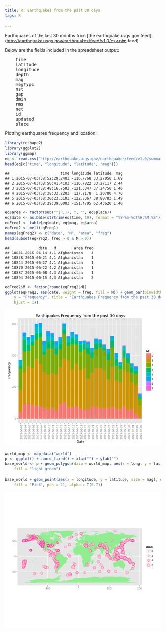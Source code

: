 ```yaml
---
title: R: Earthquakes from the past 30 days
tags: R

---
```


<!-- BEGIN_SUMMARY -->
Earthquakes of the last 30 months from [the earthquake.usgs.gov feed](http://earthquake.usgs.gov/earthquakes/feed/v1.0/csv.php feed).

<!-- END_SUMMARY -->
Below are the fields included in the spreadsheet output:
<pre>
    time
    latitude
    longitude
    depth
    mag
    magType
    nst
    gap
    dmin
    rms
    net
    id
    updated
    place
</pre>

Plotting earthquakes frequency and location:

```r
library(reshape2)
library(ggplot2)
library(ggmap)
eq <- read.csv("http://earthquake.usgs.gov/earthquakes/feed/v1.0/summary/all_month.csv", as.is = T)
head(eq[c("time", "longitude", "latitude", "mag")])
```

```
##                       time longitude latitude  mag
## 1 2015-07-03T08:52:29.240Z -116.7768 33.27050 1.69
## 2 2015-07-03T08:50:41.410Z -116.7822 33.27117 2.44
## 3 2015-07-03T08:48:16.750Z -121.6347 37.24750 1.46
## 4 2015-07-03T08:38:33.220Z  127.2178  1.20780 4.70
## 5 2015-07-03T08:30:23.310Z -122.8367 38.80783 1.49
## 6 2015-07-03T08:29:39.000Z -151.4705 62.43620 1.40
```

```r
eq$area <- factor(sub("^[^,]+, ", "", eq$place))
eq$date <- as.Date(strtrim(eq$time, 19), format = "%Y-%m-%dT%H:%M:%S")
eqFreq1 <- table(eq$date, eq$mag, eq$area)
eqFreq2 <- melt(eqFreq1)
names(eqFreq2) <- c("date", "M", "area", "freq")
head(subset(eqFreq2, freq > 0 & M > 0))
```

```
##             date   M        area freq
## 10831 2015-06-14 4.1 Afghanistan    3
## 10838 2015-06-21 4.1 Afghanistan    1
## 10844 2015-06-27 4.1 Afghanistan    1
## 10870 2015-06-22 4.2 Afghanistan    1
## 10887 2015-06-08 4.3 Afghanistan    1
## 10894 2015-06-15 4.3 Afghanistan    2
```



```r
eqFreq2$M <- factor(round(eqFreq2$M))
ggplot(eqFreq2, aes(date, weight = freq, fill = M)) + geom_bar(binwidth = 60 * 60 * 24) + labs(x = "Date", 
    y = "Frequency", title = "Earthquakes Frequency from the past 30 days") + theme(axis.text.x = element_text(angle = 90, 
    hjust = 1))
```

<div class="rimage center"><img src="figure/earthquakes_frequency-1.png" title="plot of chunk earthquakes_frequency" alt="plot of chunk earthquakes_frequency" class="plot" style="width:800px"/></div>


```r
world_map <- map_data("world")
p <- ggplot() + coord_fixed() + xlab("") + ylab("")
base_world <- p + geom_polygon(data = world_map, aes(x = long, y = lat, group = group), colour = "light green", 
    fill = "light green")

base_world + geom_point(aes(x = longitude, y = latitude, size = mag), data = eq, colour = "Deep Pink", 
    fill = "Pink", pch = 21, alpha = I(0.7))
```

<div class="rimage center"><img src="figure/earthquakes_worldmap-1.png" title="plot of chunk earthquakes_worldmap" alt="plot of chunk earthquakes_worldmap" class="plot" style="width:800px"/></div>
